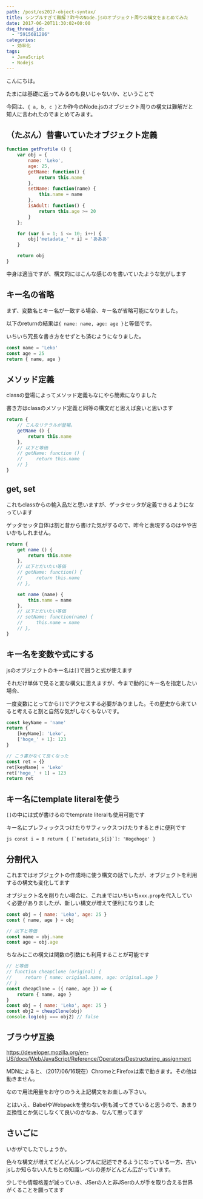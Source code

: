 ```yaml
---
path: /post/es2017-object-syntax/
title: シンプルすぎて難解？昨今のNode.jsのオブジェクト周りの構文をまとめてみた
date: 2017-06-20T11:30:02+00:00
dsq_thread_id:
  - "5915681286"
categories:
  - 効率化
tags:
  - JavaScript
  - Nodejs
---
```

こんにちは。
  
たまには基礎に返ってみるのも良いじゃないか、ということで

今回は、`{ a, b, c }`とか昨今のNode.jsのオブジェクト周りの構文は難解だと知人に言われたのでまとめてみます。



<!--more-->



（たぶん）昔書いていたオブジェクト定義
----------------------------------------


```javascript
function getProfile () {
    var obj = {
        name: 'Leko',
        age: 25,
        getName: function() {
            return this.name
        },
        setName: function(name) {
            this.name = name
        },
        isAdult: function() {
            return this.age >= 20
        }
    };

    for (var i = 1; i <= 10; i++) {
        obj['metadata_' + i] = 'あああ'
    }

    return obj
}
```


中身は適当ですが、構文的にはこんな感じのを書いていたような気がします

キー名の省略
----------------------------------------


まず、変数名とキー名が一致する場合、キー名が省略可能になりました。
  
以下のreturnの結果は`{ name: name, age: age }`と等価です。
  
いちいち冗長な書き方をせずとも済むようになりました。

```javascript
const name = 'Leko'
const age = 25
return { name, age }
```


メソッド定義
----------------------------------------


classの登場によってメソッド定義もなにやら簡素になりました
  
書き方はclassのメソッド定義と同等の構文だと思えば良いと思います

```javascript
return {
    // こんなリテラルが登場。
    getName () {
        return this.name
    },
    // 以下と等価
    // getName: function () {
    //     return this.name
    // }
}
```


## get, set

これもclassからの輸入品だと思いますが、ゲッタセッタが定義できるようになっています
  
ゲッタセッタ自体は割と昔から書けた気がするので、昨今と表現するのはやや古いかもしれません。

```javascript
return {
    get name () {
        return this.name
    },
    // 以下とだいたい等価
    // getName: function() {
    //     return this.name
    // },

    set name (name) {
        this.name = name
    },
    // 以下とだいたい等価
    // setName: function(name) {
    //     this.name = name
    // },
}
```


キー名を変数や式にする
----------------------------------------


jsのオブジェクトのキー名は`[]`で囲うと式が使えます
  
それだけ単体で見ると変な構文に思えますが、今まで動的にキー名を指定したい場合、
  
一度変数にとってから`[]`でアクセスする必要がありました。その歴史から来ていると考えると割と自然な気がしなくもないです。

```javascript
const keyName = 'name'
return {
    [keyName]: 'Leko',
    ['hoge_' + 1]: 123
}

// こう書かなくて良くなった
const ret = {}
ret[keyName] = 'Leko'
ret['hoge_' + 1] = 123
return ret
```


## キー名にtemplate literalを使う

`[]`の中には式が書けるのでtemprate literalも使用可能です
  
キー名にプレフィックスつけたりサフィックスつけたりするときに便利です

``js
const i = 0
return {
    [`metadata_${i}`]: 'Hogehoge'
}``

分割代入
----------------------------------------


これまではオブジェクトの作成時に使う構文の話でしたが、オブジェクトを利用するの構文も変化してます
  
オブジェクト名を削りたい場合に、これまではいちいち`xxx.prop`を代入していく必要がありましたが、新しい構文が増えて便利になりました

```javascript
const obj = { name: 'Leko', age: 25 }
const { name, age } = obj

// 以下と等価
const name = obj.name
const age = obj.age
```


ちなみにこの構文は関数の引数にも利用することが可能です

```javascript
// と等価
// function cheapClone (original) {
//     return { name: original.name, age: original.age }
// }
const cheapClone = ({ name, age }) => {
    return { name, age }
}
const obj = { name: 'Leko', age: 25 }
const obj2 = cheapClone(obj)
console.log(obj === obj2) // false
```


ブラウザ互換
----------------------------------------


<https://developer.mozilla.org/en-US/docs/Web/JavaScript/Reference/Operators/Destructuring_assignment>

MDNによると、（2017/06/16現在）ChromeとFirefoxは素で動きます。その他は動きません。
  
なので用法用量をお守りのうえ上記構文をお楽しみ下さい。
  
とはいえ、BabelやWebpackを使わない例も減ってきていると思うので、あまり互換性とか気にしなくて良いのかなぁ、なんて思ってます

さいごに
----------------------------------------


いかがでしたでしょうか。
  
色々な構文が増えてどんどんシンプルに記述できるようになっている一方、古いjsしか知らない人たちとの知識レベルの差がどんどん広がっています。

少しでも情報格差が減っていき、JSerの人と非JSerの人が手を取り合える世界がくることを願ってます

<div style="font-size:0px;height:0px;line-height:0px;margin:0;padding:0;clear:both">
</div>